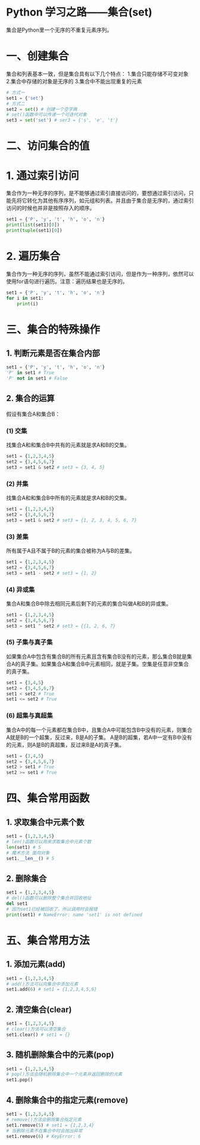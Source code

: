# Python 学习之路——集合(set)

集合是Python里一个无序的不重复元素序列。

# 一、创建集合
集合和列表基本一致，但是集合具有以下几个特点：
1.集合只能存储不可变对象
2.集合中存储的对象是无序的
3.集合中不能出现重复的元素
```python
# 方式一
set1 = {'set'}
# 方式二
set2 = set() # 创建一个空字典
# set()函数中可以传递一个可迭代对象
set3 = set('set') # ser3 = {'s', 'e', 't'}
```
# 二、访问集合的值
# 1. 通过索引访问
集合作为一种无序的序列，是不能够通过索引直接访问的，要想通过索引访问，只能先将它转化为其他有序序列，如元组和列表。并且由于集合是无序的，通过索引访问的时候也并非是按照存入的顺序。
```python
set1 = {'P', 'y', 't', 'h', 'o', 'n'}
print(list(set1)[0])
print(tuple(set1)[0])
```
# 2. 遍历集合
集合作为一种无序的序列，虽然不能通过索引访问，但是作为一种序列，依然可以使用for语句进行遍历。注意：遍历结果也是无序的。
```python
set1 = {'P', 'y', 't', 'h', 'o', 'n'}
for i in set1:
	print(i)
```
# 三、集合的特殊操作
## 1. 判断元素是否在集合内部
```python
set1 = {'P', 'y', 't', 'h', 'o', 'n'}
'P' in set1 # True
'P' not in set1 # False
```
## 2. 集合的运算
假设有集合A和集合B：
### (1) 交集
找集合A和和集合B中共有的元素就是求A和B的交集。
```python
set1 = {1,2,3,4,5}
set2 = {3,4,5,6,7}
set3 = set1 & set2 # set3 = {3, 4, 5}
```
### (2) 并集
找集合A和和集合B中所有的元素就是求A和B的交集。
```python
set1 = {1,2,3,4,5}
set2 = {3,4,5,6,7}
set3 = set1 & set2 # set3 = {1, 2, 3, 4, 5, 6, 7}
```
### (3) 差集
所有属于A且不属于B的元素的集合被称为A与B的差集。
```python
set1 = {1,2,3,4,5}
set2 = {3,4,5,6,7}
set3 = set1 - set2 # set3 = {1, 2}
```
### (4) 异或集
集合A和集合B中除去相同元素后剩下的元素的集合叫做A和B的异或集。
```python
set1 = {1,2,3,4,5}
set2 = {3,4,5,6,7}
set3 = set1 ^ set2 # set3 = {{1, 2, 6, 7}
```
### (5) 子集与真子集
如果集合A中包含有集合B的所有元素且含有集合B没有的元素，那么集合B就是集合A的真子集。如果集合A和集合B中元素相同，就是子集。空集是任意非空集合的真子集。
```python
set1 = {3,4,5}
set2 = {3,4,5,6,7}
set1 < set2 # True
set1 <= set2 # True
```
### (6) 超集与真超集
集合A中的每一个元素都在集合B中，且集合A中可能包含B中没有的元素，则集合A就是B的一个超集，反过来，B是A的子集。 A是B的超集，若A中一定有B中没有的元素，则A是B的真超集，反过来B是A的真子集。

```python
set1 = {3,4,5}
set2 = {3,4,5,6,7}
set2 > set1 # True
set2 >= set1 # True
```
# 四、集合常用函数
## 1. 求取集合中元素个数
```python
set1 = {1,2,3,4,5}
# len()函数可以用来求取集合中元素个数
len(set1) # 5
# 魔术方法 面向对象
set1.__len__() # 5
```
## 2. 删除集合
```python
set1 = {1,2,3,4,5}
# del()函数可以删除整个集合并回收地址
del set1
# 因为set1已经被回收了，所以调用时会报错
print(set1) # NameError: name 'set1' is not defined
```
# 五、集合常用方法
## 1. 添加元素(add)
```python
set1 = {1,2,3,4,5}
# add()方法可以向集合中添加元素
set1.add(6) # set1 = {1,2,3,4,5,6}
```
## 2. 清空集合(clear)
```python
set1 = {1,2,3,4,5}
# clear()方法可以清空集合
set1.clear() # set1 = {}
```
## 3. 随机删除集合中的元素(pop)
```python
set1 = {1,2,3,4,5}
# pop()方法会随机删除集合中一个元素并返回删除的元素
set1.pop()
```
## 4. 删除集合中的指定元素(remove)
```python
set1 = {1,2,3,4,5}
# remove()方法会删除集合指定元素
set1.remove(5) # set1 = {1,2,3,4}
# 当删除元素不在集合中时会抛出异常
set1.remove(6) # KeyError: 6
```